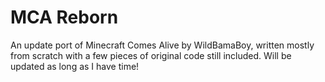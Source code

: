 # MCA Reborn
 An update port of Minecraft Comes Alive by WildBamaBoy, written mostly from scratch with a few pieces of original code still included. Will be updated as long as I have time!
